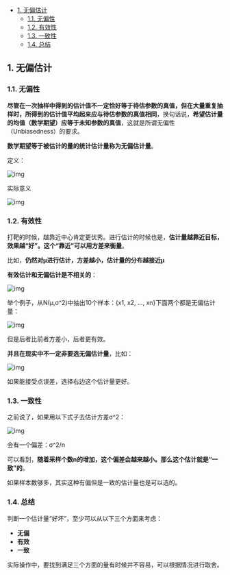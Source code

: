 - [1. 无偏估计](#1-无偏估计)
  - [1.1. 无偏性](#11-无偏性)
  - [1.2. 有效性](#12-有效性)
  - [1.3. 一致性](#13-一致性)
  - [1.4. 总结](#14-总结)

## 1. 无偏估计

### 1.1. 无偏性

**尽管在一次抽样中得到的估计值不一定恰好等于待估参数的真值，但在大量重复抽样时，所得到的估计值平均起来应与待估参数的真值相同**，换句话说，**希望估计量的均值（数学期望）应等于未知参数的真值**，这就是所谓无偏性（Unbiasedness）的要求。

**数学期望等于被估计的量的统计估计量称为无偏估计量**。



定义：



![img](http://img.uwayfly.com/article_mike_20200614000228_563c9205c9c7.png)



实际意义



![img](http://img.uwayfly.com/article_mike_20200614000306_cb5cc739950a.png)





### 1.2. 有效性

打靶的时候，越靠近中心肯定更优秀。进行估计的时候也是，**估计量越靠近目标，效果越“好”。这个“靠近”可以用方差来衡量**。

比如，**仍然对μ进行估计，方差越小，估计量的分布越接近μ**


**有效估计和无偏估计是不相关的**：


![img](http://img.uwayfly.com/article_mike_20200614000532_b2e4c0f924f4.png)



举个例子，从N(μ,σ^2)中抽出10个样本：{x1, x2, ..., xn}下面两个都是无偏估计量：

![img](http://img.uwayfly.com/article_mike_20200614000728_efdb8d463f99.png)


但是后者比前者方差小，后者更有效。

**并且在现实中不一定非要选无偏估计量**，比如：


![img](http://img.uwayfly.com/article_mike_20200614000806_76a456d47287.png)


如果能接受点误差，选择右边这个估计量更好。



### 1.3. 一致性

之前说了，如果用以下式子去估计方差σ^2：

![img](http://img.uwayfly.com/article_mike_20200614001112_bdb5f47b9a54.png)



会有一个偏差：σ^2/n

可以看到，**随着采样个数n的增加，这个偏差会越来越小。那么这个估计就是“一致”的**。

如果样本数够多，其实这种有偏但是一致的估计量也是可以选的。





### 1.4. 总结

判断一个估计量“好坏”，至少可以从以下三个方面来考虑：

- **无偏**
- **有效**
- **一致**

实际操作中，要找到满足三个方面的量有时候并不容易，可以根据情况进行取舍。